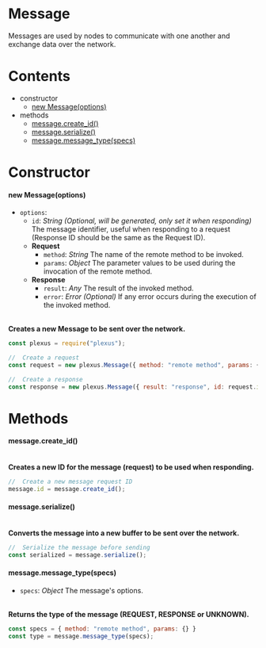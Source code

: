 # **Message**

Messages are used by nodes to communicate with one another and exchange data over the network.

# **Contents**

* constructor
    * [new Message(options)](#new-messageoptions)
* methods
    * [message.create_id()](#messagecreate_id)
    * [message.serialize()](#messageserialize)
    * [message.message_type(specs)](#messagemessage_typespecs)

# **Constructor**

#### new Message(options)

* `options`:
    * `id`: _String_ _(Optional, will be generated, only set it when responding)_ The message identifier, useful when responding to a request (Response ID should be the same as the Request ID).
    * **Request**
        * `method`: _String_ The name of the remote method to be invoked.
        * `params`: _Object_ The parameter values to be used during the invocation of the remote method.
    * **Response**
        * `result`: _Any_ The result of the invoked method.
        * `error`: _Error_ _(Optional)_ If any error occurs during the execution of the invoked method.

\
**Creates a new Message to be sent over the network.**
```js
const plexus = require("plexus");

//  Create a request
const request = new plexus.Message({ method: "remote method", params: {} });

//  Create a response
const response = new plexus.Message({ result: "response", id: request.id });
```

# **Methods**

#### message.create_id()

\
**Creates a new ID for the message (request) to be used when responding.**
```js
//  Create a new message request ID
message.id = message.create_id();
```

#### message.serialize()

\
**Converts the message into a new buffer to be sent over the network.**
```js
//  Serialize the message before sending
const serialized = message.serialize();
```

#### message.message_type(specs)

* `specs`: _Object_ The message's options.

\
**Returns the type of the message (REQUEST, RESPONSE or UNKNOWN).**
```js
const specs = { method: "remote method", params: {} }
const type = message.message_type(specs);
```